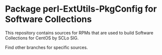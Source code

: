 # Package perl-ExtUtils-PkgConfig for Software Collections

This repository contains sources for RPMs that are used
to build Software Collections for CentOS by SCLo SIG.

Find other branches for specific sources.
